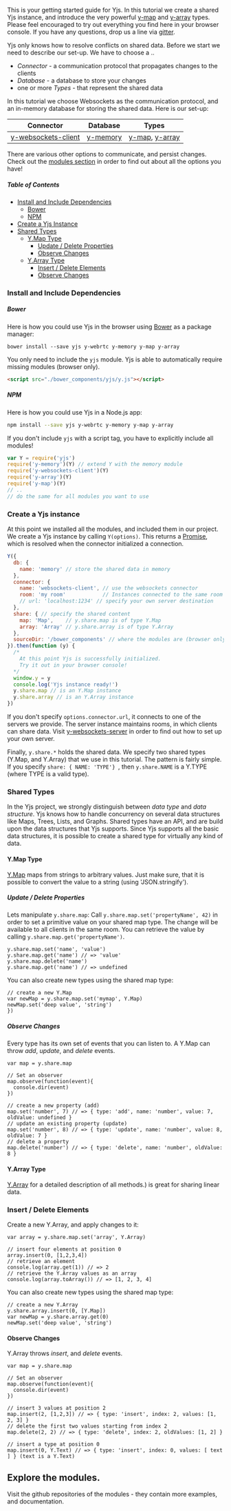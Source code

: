 
This is your getting started guide for Yjs. In this tutorial we create a shared Yjs instance, and introduce the very powerful [y-map](https://github.com/y-js/y-map) and [y-array](https://github.com/y-js/y-array) types. Please feel encouraged to try out everything you find here in your browser console.
If you have any questions, drop us a line via [gitter](https://gitter.im/y-js/yjs).

Yjs only knows how to resolve conflicts on shared data. Before we start we need to describe our set-up. We have to choose a ..
* *Connector* - a communication protocol that propagates changes to the clients 
* *Database* - a database to store your changes
* one or more *Types* - that represent the shared data

In this tutorial we choose Websockets as the communication protocol, and an in-memory database for storing the shared data. Here is our set-up:

| Connector | Database | Types |
| --------- | -------- | ----- |
| [y-websockets-client](https://github.com/y-js/y-websockets-client) | [y-memory](https://github.com/y-js/y-memory) | [y-map](https://github.com/y-js/y-map), [y-array](https://github.com/y-js/y-array) |

There are various other options to communicate, and persist changes. Check out the [modules section](/modules) in order to find out about all the options you have!

##### Table of Contents

* [Install and Include Dependencies](#!/tutorial)
  * [Bower](#!/tutorial)
  * [NPM](#!/tutorial)
* [Create a Yjs Instance](#!/tutorial)
* [Shared Types](#!/tutorial)
  * [Y.Map Type](#!/tutorial)
    * [Update / Delete Properties](#!/tutorial)
    * [Observe Changes](#!/tutorial)
  * [Y.Array Type](#!/tutorial)
    * [Insert / Delete Elements](#!/tutorial)
    * [Observe Changes](#!/tutorial)


### Install and Include Dependencies

##### Bower
Here is how you could use Yjs in the browser using [Bower](https://bower.io) as a package manager:

```
bower install --save yjs y-webrtc y-memory y-map y-array
```

You only need to include the `yjs` module. Yjs is able to automatically require missing modules (browser only).

```HTML
<script src="./bower_components/yjs/y.js"></script>
```

##### NPM
Here is how you could use Yjs in a Node.js app:

```bash
npm install --save yjs y-webrtc y-memory y-map y-array
```

If you don't include `yjs` with a script tag, you have to explicitly include all modules!

```javascript
var Y = require('yjs')
require('y-memory')(Y) // extend Y with the memory module
require('y-websockets-client')(Y)
require('y-array')(Y)
require('y-map')(Y)
// ..
// do the same for all modules you want to use
```

### Create a Yjs instance
At this point we installed all the modules, and included them in our project. We create a Yjs instance by calling `Y(options)`. This returns a [Promise](https://www.promisejs.org/), which is resolved when the connector initialized a connection.

```javascript
Y({
  db: {
    name: 'memory' // store the shared data in memory
  },
  connector: {
    name: 'websockets-client', // use the websockets connector
    room: 'my room'            // Instances connected to the same room share data
    // url: 'localhost:1234' // specify your own server destination
  },
  share: { // specify the shared content
    map: 'Map',    // y.share.map is of type Y.Map
    array: 'Array' // y.share.array is of type Y.Array
  },
  sourceDir: '/bower_components' // where the modules are (browser only)
}).then(function (y) {
  /* 
    At this point Yjs is successfully initialized.
    Try it out in your browser console!
  */
  window.y = y
  console.log('Yjs instance ready!')
  y.share.map // is an Y.Map instance
  y.share.array // is an Y.Array instance
})
```

If you don't specify `options.connector.url`, it connects to one of the servers we provide.
The server instance maintains rooms, in which clients can share data. Visit [y-websockets-server](https://github.com/y-js/y-websockets-server) in order to find out how to set up your own server.

Finally, `y.share.*` holds the shared data. We specify two shared types (Y.Map, and Y.Array) that we use in this tutorial. The pattern is fairly simple. If you specify `share: { NAME: 'TYPE'} `, then `y.share.NAME` is a Y.TYPE (where TYPE is a valid type).  

### Shared Types
In the Yjs project, we strongly distinguish between *data type* and *data structure*.
Yjs knows how to handle concurrency on several data structures like Maps, Trees, Lists, and Graphs.
Shared types have an API, and are build upon the data structures that Yjs supports. Since Yjs supports all the basic data structures, it is possible to create a shared type for virtually any kind of data.

#### Y.Map Type

[Y.Map](https://github.com/y-js/y-map) maps from strings to arbitrary values. Just make sure, that it is possible to convert the value to a string (using 'JSON.stringify').

##### Update / Delete Properties

Lets manipulate `y.share.map`: Call `y.share.map.set('propertyName', 42)` in order to set a primitive value on your shared map type.
The change will be available to all clients in the same room. You can retrieve the value by calling `y.share.map.get('propertyName')`.

```
y.share.map.set('name', 'value')
y.share.map.get('name') // => 'value'
y.share.map.delete('name')
y.share.map.get('name') // => undefined
```

You can also create new types using the shared map type:

```
// create a new Y.Map
var newMap = y.share.map.set('mymap', Y.Map)
newMap.set('deep value', 'string')
})
```

##### Observe Changes

Every type has its own set of events that you can listen to. A Y.Map can throw *add*, *update*, and *delete* events.

```
var map = y.share.map

// Set an observer
map.observe(function(event){
  console.dir(event)
})

// create a new property (add)
map.set('number', 7) // => { type: 'add', name: 'number', value: 7, oldValue: undefined }
// update an existing property (update)
map.set('number', 8) // => { type: 'update', name: 'number', value: 8, oldValue: 7 }
// delete a property
map.delete('number') // => { type: 'delete', name: 'number', oldValue: 8 }
```


#### Y.Array Type

[Y.Array](https://github.com/y-js/y-array) for a detailed description of all methods.) is great for sharing linear data.


### Insert / Delete Elements

Create a new Y.Array, and apply changes to it:

```
var array = y.share.map.set('array', Y.Array)

// insert four elements at position 0
array.insert(0, [1,2,3,4])
// retrieve an element
console.log(array.get(1)) // => 2
// retrieve the Y.Array values as an array
console.log(array.toArray()) // => [1, 2, 3, 4]
```

You can also create new types using the shared map type:

```
// create a new Y.Array
y.share.array.insert(0, [Y.Map])
var newMap = y.share.array.get(0)
newMap.set('deep value', 'string')
```


#### Observe Changes
Y.Array throws *insert*, and *delete* events.

```
var map = y.share.map

// Set an observer
map.observe(function(event){
  console.dir(event)
})

// insert 3 values at position 2
map.insert(2, [1,2,3]) // => { type: 'insert', index: 2, values: [1, 2, 3] }
// delete the first two values starting from index 2
map.delete(2, 2) // => { type: 'delete', index: 2, oldValues: [1, 2] }

// insert a type at position 0
map.insert(0, Y.Text) // => { type: 'insert', index: 0, values: [ text ] } (text is a Y.Text)

```

## Explore the modules.

Visit the github repositories of the modules - they contain more examples, and documentation.